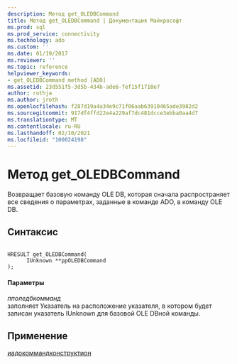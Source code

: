 ```yaml
---
description: Метод get_OLEDBCommand
title: Метод get_OLEDBCommand | Документация Майкрософт
ms.prod: sql
ms.prod_service: connectivity
ms.technology: ado
ms.custom: ''
ms.date: 01/19/2017
ms.reviewer: ''
ms.topic: reference
helpviewer_keywords:
- get_OLEDBCommand method [ADO]
ms.assetid: 23d551f5-3d5b-434b-ade6-fef15f1710e7
author: rothja
ms.author: jroth
ms.openlocfilehash: f287d19a4a34e9c71f06aab63910465ade3982d2
ms.sourcegitcommit: 917df4ffd22e4a229af7dc481dcce3ebba0aa4d7
ms.translationtype: MT
ms.contentlocale: ru-RU
ms.lasthandoff: 02/10/2021
ms.locfileid: "100024198"
---
```

# <a name="get_oledbcommand-method"></a>Метод get_OLEDBCommand
Возвращает базовую команду OLE DB, которая сначала распространяет все сведения о параметрах, заданные в команде ADO, в команду OLE DB.  
  
## <a name="syntax"></a>Синтаксис  
  
```  
  
HRESULT get_OLEDBCommand(  
      IUnknown **ppOLEDBCommand  
);  
```  
  
#### <a name="parameters"></a>Параметры  
 *пполедбкомманд*  
 заполняет Указатель на расположение указателя, в котором будет записан указатель IUnknown для базовой OLE DBной команды.  
  
## <a name="applies-to"></a>Применение  
 [иадокоммандконструктион](/previous-versions/windows/desktop/aa965677(v=vs.85))